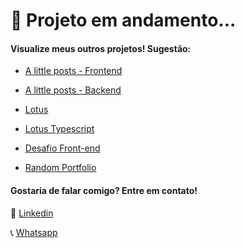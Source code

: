 # 🎈 Projeto em andamento...

#### Visualize meus outros projetos! Sugestão: 

- [A little posts - Frontend](https://github.com/mariquegonn-dev/alittleposts)

- [A little posts - Backend](https://github.com/mariquegonn-dev/alittleposts-backend)

- [Lotus](https://github.com/mariquegonn-dev/lotus)

- [Lotus Typescript](https://github.com/mariquegonn-dev/lotus-ts)

- [Desafio Front-end](https://github.com/mariquegonn-dev/desafioFrontEnd)

- [Random Portfolio](https://github.com/mariquegonn-dev/portfolioDev)

#### Gostaria de falar comigo? Entre em contato!
📑 [Linkedin](https://www.linkedin.com/in/mariquegonn-dev)

📞 [Whatsapp](https://wa.me/5571987510739?text=Ol%C3%A1+Henrique%21v)
